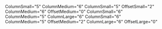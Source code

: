 ﻿<BSContainer>
    <BSRow>
        <BSCol ColumnSmall="5" ColumnMedium="6">ColumnSmall="5" ColumnMedium="6"</BSCol>
        <BSCol ColumnSmall="5" OffsetSmall="2" ColumnMedium="6" OffsetMedium="0">ColumnSmall="5" OffsetSmall="2" ColumnMedium="6" OffsetMedium="0"</BSCol>
    </BSRow>
    <BSRow>
        <BSCol ColumnSmall="6" ColumnMedium="5" ColumnLarge="6">ColumnSmall="6" ColumnMedium="5" ColumnLarge="6"</BSCol>
        <BSCol ColumnSmall="6" ColumnMedium="5" OffsetMedium="2" ColumnLarge="6" OffsetLarge="0">ColumnSmall="6" ColumnMedium="5" OffsetMedium="2" ColumnLarge="6" OffsetLarge="0"</BSCol>
    </BSRow>
</BSContainer> 